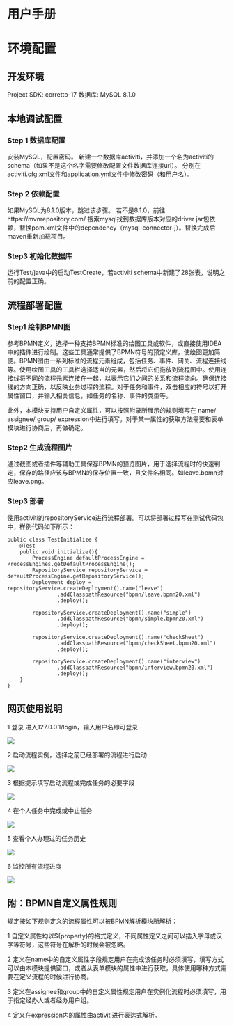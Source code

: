 # 用户手册
# 环境配置
## 开发环境
Project SDK: corretto-17
数据库: MySQL 8.1.0
## 本地调试配置
### Step 1 数据库配置
安装MySQL，配置密码。
新建一个数据库activiti，并添加一个名为activiti的schema（如果不是这个名字需要修改配置文件数据库连接url）。
分别在activiti.cfg.xml文件和application.yml文件中修改密码（和用户名）。
### Step 2 依赖配置
如果MySQL为8.1.0版本，跳过该步骤。
若不是8.1.0，前往https://mvnrepository.com/ 搜索mysql找到数据库版本对应的driver jar包依赖，替换pom.xml文件中的dependency（mysql-connector-j）。替换完成后maven重新加载项目。
### Step3 初始化数据库
运行Test/java中的启动TestCreate，若activiti schema中新建了28张表，说明之前的配置正确。

## 流程部署配置
### Step1 绘制BPMN图
参考BPMN定义，选择一种支持BPMN标准的绘图工具或软件，或直接使用IDEA中的插件进行绘制。这些工具通常提供了BPMN符号的预定义库，使绘图更加简便。BPMN图由一系列标准的流程元素组成，包括任务、事件、网关、流程连接线等。使用绘图工具的工具栏选择适当的元素，然后将它们拖放到流程图中。使用连接线将不同的流程元素连接在一起，以表示它们之间的关系和流程流向。确保连接线的方向正确，以反映业务过程的流程。对于任务和事件，双击相应的符号以打开属性窗口，并输入相关信息，如任务的名称、事件的类型等。

此外，本模块支持用户自定义属性，可以按照附录所展示的规则填写在 name/ assignee/ group/ expression中进行填写。对于某一属性的获取方法需要和表单模块进行协商后，再做确定。


### Step2 生成流程图片

通过截图或者插件等辅助工具保存BPMN的预览图片，用于选择流程时的快速判定，保存的路径应该与BPMN的保存位置一致，且文件名相同。如leave.bpmn对应leave.png。

### Step3 部署

使用activiti的repositoryService进行流程部署。可以将部署过程写在测试代码包中，样例代码如下所示：
```
public class TestInitialize {
    @Test
    public void initialize(){
        ProcessEngine defaultProcessEngine = ProcessEngines.getDefaultProcessEngine();
        RepositoryService repositoryService = defaultProcessEngine.getRepositoryService();
        Deployment deploy = repositoryService.createDeployment().name("leave")
                .addClasspathResource("bpmn/leave.bpmn20.xml")
                .deploy();

        repositoryService.createDeployment().name("simple")
                .addClasspathResource("bpmn/simple.bpmn20.xml")
                .deploy();

        repositoryService.createDeployment().name("checkSheet")
                .addClasspathResource("bpmn/checkSheet.bpmn20.xml")
                .deploy();

        repositoryService.createDeployment().name("interview")
                .addClasspathResource("bpmn/interview.bpmn20.xml")
                .deploy();
    }
}
```

## 网页使用说明
1 登录
进入127.0.0.1/login，输入用户名即可登录

![](./pics/login.png)

2 启动流程实例，选择之前已经部署的流程进行启动

![](./pics/deploy.png)

3 根据提示填写启动流程或完成任务的必要字段

![](./pics/property.png)

4 在个人任务中完成或中止任务

![](./pics/task.png)

5 查看个人办理过的任务历史

![](./pics/hist.png)

6 监控所有流程进度

![](./pics/monitor.png)



## 附：BPMN自定义属性规则
规定按如下规则定义的流程属性可以被BPMN解析模块所解析：

1 自定义属性均以${property}的格式定义，不同属性定义之间可以插入字母或汉字等符号，这些符号在解析的时候会被忽略。

2 定义在name中的自定义属性字段规定用户在完成该任务时必须填写，填写方式可以由本模块提供窗口，或者从表单模块的属性中进行获取，具体使用哪种方式需要在定义流程的时候进行协商。

3 定义在assignee和group中的自定义属性规定用户在实例化流程时必须填写，用于指定经办人或者经办用户组。

4 定义在expression内的属性由activiti进行表达式解析。


